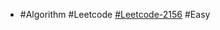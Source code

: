 - #Algorithm #Leetcode [#Leetcode-2156](https://leetcode-cn.com/problems/find-substring-with-given-hash-value/) #Easy